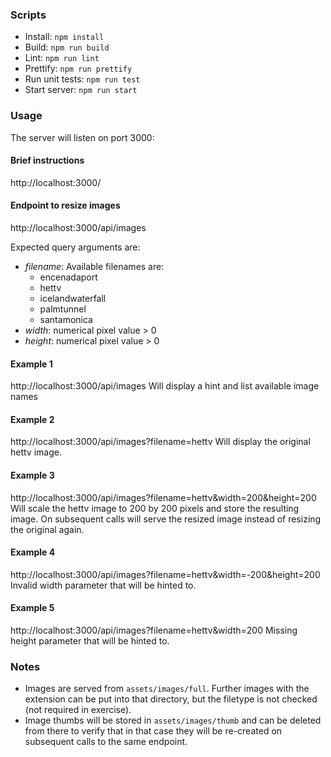 ### Scripts
- Install: ```npm install```
- Build: ```npm run build```
- Lint: ```npm run lint```
- Prettify: ```npm run prettify```
- Run unit tests: ```npm run test```
- Start server: ```npm run start```

### Usage
The server will listen on port 3000:

#### Brief instructions
http://localhost:3000/

#### Endpoint to resize images
http://localhost:3000/api/images

Expected query arguments are:
- _filename_: Available filenames are:
  - encenadaport
  - hettv
  - icelandwaterfall
  - palmtunnel
  - santamonica
- _width_: numerical pixel value > 0
- _height_: numerical pixel value > 0

#### Example 1
http://localhost:3000/api/images
Will display a hint and list available image names

#### Example 2
http://localhost:3000/api/images?filename=hettv
Will display the original hettv image.

#### Example 3
http://localhost:3000/api/images?filename=hettv&width=200&height=200
Will scale the hettv image to 200 by 200 pixels and store the resulting image.
On subsequent calls will serve the resized image instead of resizing the
original again.

#### Example 4
http://localhost:3000/api/images?filename=hettv&width=-200&height=200
Invalid width parameter that will be hinted to.

#### Example 5
http://localhost:3000/api/images?filename=hettv&width=200
Missing height parameter that will be hinted to.

### Notes
- Images are served from `assets/images/full`. Further images with the extension
  can be put into that directory, but the filetype is not checked
  (not required in exercise).
- Image thumbs will be stored in `assets/images/thumb` and can be deleted from
  there to verify that in that case they will be re-created on subsequent calls
  to the same endpoint.
